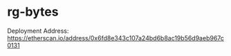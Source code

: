 # rg-bytes

Deployment Address: https://etherscan.io/address/0x6fd8e343c107a24bd6b8ac19b56d9aeb967c0131
